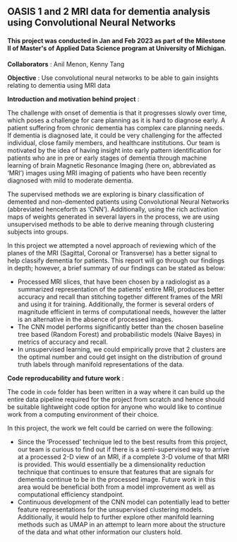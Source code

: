 ## OASIS 1 and 2 MRI data for dementia analysis using Convolutional Neural Networks

#### This project was conducted in Jan and Feb 2023 as part of the Milestone II of Master's of Applied Data Science program at University of Michigan.

**Collaborators** : Anil Menon, Kenny Tang


**Objective** : Use convolutional neural networks to be able to gain insights relating to dementia using MRI data 

**Introduction and motivation behind project** :  

The challenge with onset of dementia is that it progresses slowly over time, which poses a challenge for care planning as it is hard to diagnose early. A patient suffering from chronic dementia has complex care planning needs. If dementia is diagnosed late, it could be very challenging for the affected individual, close family members, and healthcare institutions. Our team is motivated by the idea of having insight into early pattern identification for patients who are in pre or early stages of dementia through machine learning of brain Magnetic Resonance Imaging (here on, abbreviated as ‘MRI’) images using MRI imaging of patients who have been recently diagnosed with mild to moderate dementia.  
  
The supervised methods we are exploring is binary classification of demented and non-demented patients using Convolutional Neural Networks (abbreviated henceforth as ‘CNN’). Additionally, using the rich activation maps of weights generated in several layers in the process, we are using unsupervised methods to be able to derive meaning through clustering subjects into groups.  
  
In this project we attempted a novel approach of reviewing which of the planes of the MRI (Sagittal, Coronal or Transverse) has a better signal to help classify dementia for patients. This report will go through our findings in depth; however, a brief summary of our findings can be stated as below:  
- Processed MRI slices, that have been chosen by a radiologist as a summarized representation of the patients’ entire MRI, produces better accuracy and recall than stitching together different frames of the MRI and using it for training. Additionally, the former is several orders of magnitude efficient in terms of computational needs, however the latter is an alternative in the absence of processed images.
- The CNN model performs significantly better than the chosen baseline tree based (Random Forest) and probabilistic models (Naive Bayes) in metrics of accuracy and recall.
- In unsupervised learning, we could empirically prove that 2 clusters are the optimal number and could get insight on the distribution of ground truth labels through manifold representations of the data.


**Code reproducability and future work** :  

The code in `code` folder has been written in a way where it can build up the entire data pipeline required for the project from scratch and hence should be suitable lightweight code option for anyone who would like to continue work from a computing environment of their choice.

In this project, the work we felt could be carried on were the following:
- Since the ‘Processed’ technique led to the best results from this project, our team is curious to find out if there is a semi-supervised way to arrive at a processed 2-D view of an MRI, if a complete 3-D volume of that MRI is provided. This would essentially be a dimensionality reduction technique that continues to ensure that features that are signals for dementia continue to be in the processed image. Future work in this area would be beneficial both from a model improvement as well as computational efficiency standpoint.
- Continuous development of the CNN model can potentially lead to better feature representations for the unsupervised clustering models. Additionally, it would help to further explore other manifold learning methods such as UMAP in an attempt to learn more about the structure of the data and what other information our clusters hold.

